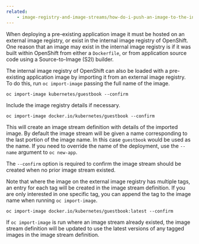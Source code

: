 ```yaml
---
related:
    - image-registry-and-image-streams/how-do-i-push-an-image-to-the-internal-image-registry.md
---
```


When deploying a pre-existing application image it must be hosted on an external image registry, or exist in the internal image registry of OpenShift. One reason that an image may exist in the internal image registry is if it was built within OpenShift from either a ``Dockerfile``, or from application source code using a Source-to-Image (S2I) builder.

The internal image registry of OpenShift can also be loaded with a pre-existing application image by importing it from an external image registry. To do this, run ``oc import-image`` passing the full name of the image.

```
oc import-image kubernetes/guestbook --confirm
```

Include the image registry details if necessary.

```
oc import-image docker.io/kubernetes/guestbook --confirm
```

This will create an image stream definition with details of the imported image. By default the image stream will be given a name corresponding to the last portion of the image name. In this case ``guestbook`` would be used as the name. If you need to override the name of the deployment, use the ``--name`` argument to ``oc new-app``.

The ``--confirm`` option is required to confirm the image stream should be created when no prior image stream existed.

Note that where the image on the external image registry has multiple tags, an entry for each tag will be created in the image stream definition. If you are only interested in one specific tag, you can append the tag to the image name when running ``oc import-image``.

```
oc import-image docker.io/kubernetes/guestbook:latest --confirm
```

If ``oc import-image`` is run where an image stream already existed, the image stream definition will be updated to use the latest versions of any tagged images in the image stream definition.
